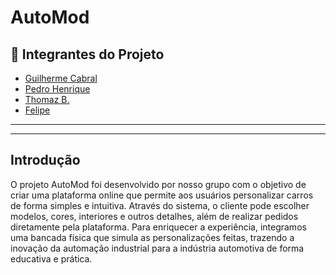# AutoMod

## 👥 Integrantes do Projeto

- [Guilherme Cabral](https://github.com/guilhxrme05)
- [Pedro Henrique](https://github.com/phenrique180)
- [Thomaz B.](https://github.com/T0MMY-z)
- [Felipe](https://github.com/felipewnoob)

---

---

## Introdução

O projeto AutoMod foi desenvolvido por nosso grupo com o objetivo de criar uma plataforma online que permite aos usuários personalizar carros de forma simples e intuitiva. Através do sistema, o cliente pode escolher modelos, cores, interiores e outros detalhes, além de realizar pedidos diretamente pela plataforma. Para enriquecer a experiência, integramos uma bancada física que simula as personalizações feitas, trazendo a inovação da automação industrial para a indústria automotiva de forma educativa e prática.

